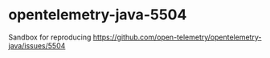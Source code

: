 # opentelemetry-java-5504
Sandbox for reproducing https://github.com/open-telemetry/opentelemetry-java/issues/5504
